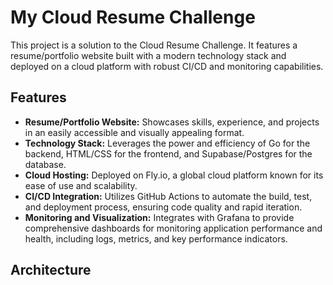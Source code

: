 # My Cloud Resume Challenge

This project is a solution to the Cloud Resume Challenge. It features a resume/portfolio website built with a modern technology stack and deployed on a cloud platform with robust CI/CD and monitoring capabilities.

## Features

* **Resume/Portfolio Website:** Showcases skills, experience, and projects in an easily accessible and visually appealing format.
* **Technology Stack:** Leverages the power and efficiency of Go for the backend, HTML/CSS for the frontend, and Supabase/Postgres for the database.
* **Cloud Hosting:** Deployed on Fly.io, a global cloud platform known for its ease of use and scalability.
* **CI/CD Integration:**  Utilizes GitHub Actions to automate the build, test, and deployment process, ensuring code quality and rapid iteration.
* **Monitoring and Visualization:**  Integrates with Grafana to provide comprehensive dashboards for monitoring application performance and health, including logs, metrics, and key performance indicators.

## Architecture

